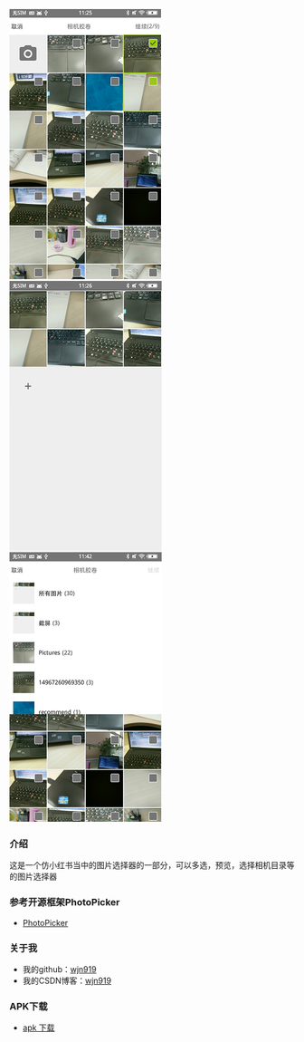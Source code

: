 ![image](https://github.com/wjn919/PhotoDemo/blob/master/app/screenshots/list_demo.png)
![image](https://github.com/wjn919/PhotoDemo/blob/master/app/screenshots/result_demo.png)
![image](https://github.com/wjn919/PhotoDemo/blob/master/app/screenshots/directory_demo.png)

### 介绍

这是一个仿小红书当中的图片选择器的一部分，可以多选，预览，选择相机目录等的图片选择器
   
### 参考开源框架PhotoPicker

   - [PhotoPicker](https://github.com/donglua/PhotoPicker)

### 关于我

   - 我的github：[wjn919](https://github.com/wjn919)
   - 我的CSDN博客：[wjn919](http://blog.csdn.net/wjn_yes)

### APK下载
   - [apk 下载](https://github.com/wjn919/PhotoDemo/blob/master/app/screenshots/photoDemo.apk)
